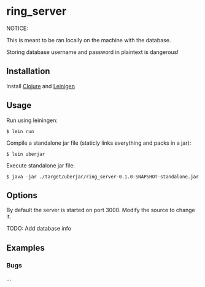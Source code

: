 # ring_server

NOTICE:

This is meant to be ran locally on the machine with the database.

Storing database username and password in plaintext is dangerous!

## Installation

Install [Clojure](https://clojure.org/guides/getting_started) and [Leinigen](https://leiningen.org/)

## Usage

Run using leiningen:
    
    $ lein run

Compile a standalone jar file (staticly links everything and packs in a jar):

    $ lein uberjar

Execute standalone jar file:

    $ java -jar ./target/uberjar/ring_server-0.1.0-SNAPSHOT-standalone.jar

## Options

By default the server is started on port 3000. Modify the source to change it.

TODO: Add database info

## Examples

### Bugs

...
